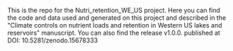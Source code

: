 
This is the repo for the Nutri_retention_WE_US project. Here you can find the code and data used and generated on this project and described in the "Climate controls on nutrient loads and retention in Western US lakes and reservoirs" manuscript. You can also find the release v1.0.0. published at DOI: 10.5281/zenodo.15678333

